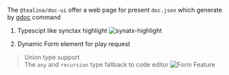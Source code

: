 The `@tealina/doc-ui` offer a web page for present `doc.json` which generate by [gdoc](/commands/gdoc) command
1. Typescipt like synctax highlight
![synatx-highlight](/synatx-highlight.png)

2. Dynamic Form element for play request
> Union type support\
> The `any` and `recursion` type fallback to code editor
![Form Feature](/doc-ui-feature.png)